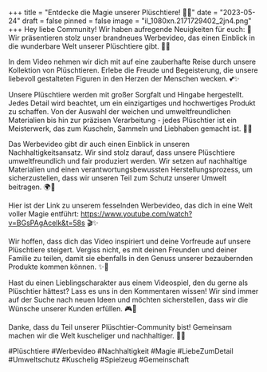 +++
title = "Entdecke die Magie unserer Plüschtiere! 🧸✨"
date = "2023-05-24"
draft = false
pinned = false
image = "il_1080xn.2171729402_2jn4.png"
+++
Hey liebe Community! Wir haben aufregende Neuigkeiten für euch: 🌟 Wir präsentieren stolz unser brandneues Werbevideo, das einen Einblick in die wunderbare Welt unserer Plüschtiere gibt. 🎥🎉

In dem Video nehmen wir dich mit auf eine zauberhafte Reise durch unsere Kollektion von Plüschtieren. Erlebe die Freude und Begeisterung, die unsere liebevoll gestalteten Figuren in den Herzen der Menschen wecken. 💕✨

Unsere Plüschtiere werden mit großer Sorgfalt und Hingabe hergestellt. Jedes Detail wird beachtet, um ein einzigartiges und hochwertiges Produkt zu schaffen. Von der Auswahl der weichen und umweltfreundlichen Materialien bis hin zur präzisen Verarbeitung - jedes Plüschtier ist ein Meisterwerk, das zum Kuscheln, Sammeln und Liebhaben gemacht ist. 🌿🧡

Das Werbevideo gibt dir auch einen Einblick in unseren Nachhaltigkeitsansatz. Wir sind stolz darauf, dass unsere Plüschtiere umweltfreundlich und fair produziert werden. Wir setzen auf nachhaltige Materialien und einen verantwortungsbewussten Herstellungsprozess, um sicherzustellen, dass wir unseren Teil zum Schutz unserer Umwelt beitragen. 🌍💚

Hier ist der Link zu unserem fesselnden Werbevideo, das dich in eine Welt voller Magie entführt: https://www.youtube.com/watch?v=BGsPAgAcelk&t=58s 🎬✨

Wir hoffen, dass dich das Video inspiriert und deine Vorfreude auf unsere Plüschtiere steigert. Vergiss nicht, es mit deinen Freunden und deiner Familie zu teilen, damit sie ebenfalls in den Genuss unserer bezaubernden Produkte kommen können. ✨🌟

Hast du einen Lieblingscharakter aus einem Videospiel, den du gerne als Plüschtier hättest? Lass es uns in den Kommentaren wissen! Wir sind immer auf der Suche nach neuen Ideen und möchten sicherstellen, dass wir die Wünsche unserer Kunden erfüllen. 🎮💙

Danke, dass du Teil unserer Plüschtier-Community bist! Gemeinsam machen wir die Welt kuscheliger und nachhaltiger. 🧸💚

\#Plüschtiere #Werbevideo #Nachhaltigkeit #Magie #LiebeZumDetail #Umweltschutz #Kuschelig #Spielzeug #Gemeinschaft